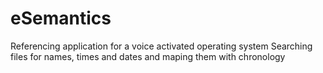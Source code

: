 # eSemantics
Referencing application for a voice activated operating system
Searching files for names, times and dates and maping them with chronology
